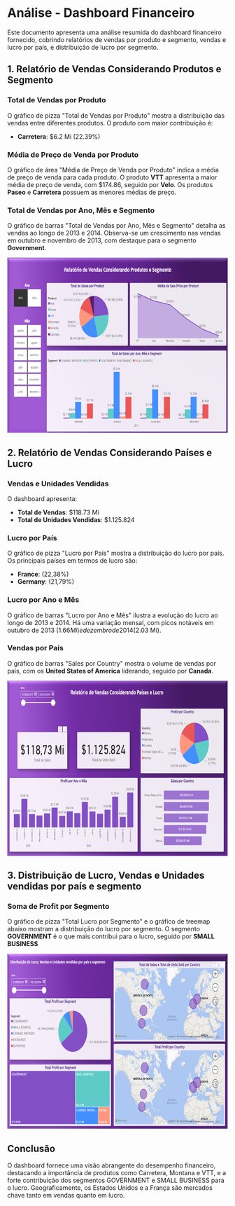 # Análise - Dashboard Financeiro

Este documento apresenta uma análise resumida do dashboard financeiro fornecido, cobrindo relatórios de vendas por produto e segmento, vendas e lucro por país, e distribuição de lucro por segmento.

## 1. Relatório de Vendas Considerando Produtos e Segmento

### Total de Vendas por Produto

O gráfico de pizza "Total de Vendas por Produto" mostra a distribuição das vendas entre diferentes produtos. O produto com maior contribuição é:

*   **Carretera**: $6.2 Mi (22.39%)

### Média de Preço de Venda por Produto

O gráfico de área "Média de Preço de Venda por Produto" indica a média de preço de venda para cada produto. O produto **VTT** apresenta a maior média de preço de venda, com $174.86, seguido por **Velo**. Os produtos **Paseo** e **Carretera** possuem as menores médias de preço.

### Total de Vendas por Ano, Mês e Segmento

O gráfico de barras "Total de Vendas por Ano, Mês e Segmento" detalha as vendas ao longo de 2013 e 2014. Observa-se um crescimento nas vendas em outubro e novembro de 2013, com destaque para o segmento **Government**.
<div align="center">
  <img src="png/image1.PNG" alt="c" height="400">
</div>

## 2. Relatório de Vendas Considerando Países e Lucro

### Vendas e Unidades Vendidas

O dashboard apresenta:

*   **Total de Vendas**: $118.73 Mi
*   **Total de Unidades Vendidas**: $1.125.824

### Lucro por País

O gráfico de pizza "Lucro por País" mostra a distribuição do lucro por país. Os principais países em termos de lucro são:

*   **France**: (22,38%)
*   **Germany**: (21,79%)

### Lucro por Ano e Mês

O gráfico de barras "Lucro por Ano e Mês" ilustra a evolução do lucro ao longo de 2013 e 2014. Há uma variação mensal, com picos notáveis em outubro de 2013 ($1.66 Mi) e dezembro de 2014 ($2.03 Mi).

### Vendas por País

O gráfico de barras "Sales por Country" mostra o volume de vendas por país, com os **United States of America** liderando, seguido por **Canada**.

<div align="center">
  <img src="png/image2.PNG" alt="c" height="400">
</div>

## 3. Distribuição de Lucro, Vendas e Unidades vendidas por país e segmento

### Soma de Profit por Segmento

O gráfico de pizza "Total Lucro por Segmento" e o gráfico de treemap abaixo mostram a distribuição do lucro por segmento. O segmento **GOVERNMENT** é o que mais contribui para o lucro, seguido por **SMALL BUSINESS**

<div align="center">
  <img src="png/image3.PNG" alt="c" height="400">
</div> 

## Conclusão

O dashboard fornece uma visão abrangente do desempenho financeiro, destacando a importância de produtos como Carretera, Montana e VTT, e a forte contribuição dos segmentos GOVERNMENT e SMALL BUSINESS para o lucro. Geograficamente, os Estados Unidos e a França são mercados chave tanto em vendas quanto em lucro.


